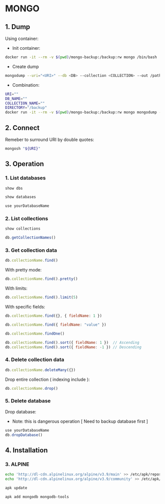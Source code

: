 # MONGO

## 1. Dump
Using container:
- Init container:
```bash
docker run -it --rm -v $(pwd)/mongo-backup:/backup:rw mongo /bin/bash
```

- Create dump
```bash
mongodump --uri="<URI>" --db <DB> --collection <COLLECTION> --out /path/to/directory
```

- Combination:
```bash
URI=""
DB_NAME=""
COLLECTION_NAME=""
DIRECTORY="/backup"
docker run -it --rm -v $(pwd)/mongo-backup:/backup:rw mongo mongodump --uri="${URI}" --db ${DB_NAME} --collection ${COLLECTION_NAME} --out ${DIRECTORY}
```
## 2. Connect
Remeber to surround URI by double quotes:
```bash
mongosh "${URI}"
```

## 3. Operation
### 1. List databases
```bash
show dbs
```

```bash
show databases
```

```bash
use yourDatabaseName
```

### 2. List collections
```bash
show collections
```

```js
db.getCollectionNames()
```

### 3. Get collection data
```js
db.collectionName.find()
```

With pretty mode:
```js
db.collectionName.find().pretty()
```

With limits:
```js
db.collectionName.find().limit(5)
```

With specific fields:
```js
db.collectionName.find({}, { fieldName: 1 })
```
```js
db.collectionName.find({ fieldName: "value" })
```

```js
db.collectionName.findOne()
```

```js
db.collectionName.find().sort({ fieldName: 1 })  // Ascending
db.collectionName.find().sort({ fieldName: -1 }) // Descending
```

### 4. Delete collection data
```js
db.collectionName.deleteMany({})
```

Drop entire collection ( indexing include ):
```js
db.collectionName.drop()
```

### 5. Delete database
Drop database:
* Note: this is dangerous operation [ Need to backup database first ]
```js
use yourDatabaseName
db.dropDatabase()
```

## 4. Installation
### 3. ALPINE
```bash
echo 'http://dl-cdn.alpinelinux.org/alpine/v3.9/main' >> /etc/apk/repositories
echo 'http://dl-cdn.alpinelinux.org/alpine/v3.9/community' >> /etc/apk/repositories

apk update

apk add mongodb mongodb-tools
```
